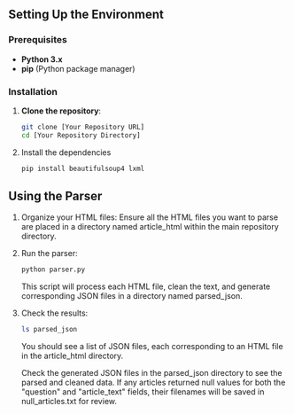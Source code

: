 ## Setting Up the Environment

### Prerequisites
- **Python 3.x**
- **pip** (Python package manager)

### Installation

1. **Clone the repository**:
   ```bash
   git clone [Your Repository URL]
   cd [Your Repository Directory]

2. Install the dependencies
    ```bash
    pip install beautifulsoup4 lxml
    ```

## Using the Parser

1. Organize your HTML files:
Ensure all the HTML files you want to parse are placed in a directory named article_html within the main repository directory.


2. Run the parser:
    ```bash
   python parser.py
   ```
    This script will process each HTML file, clean the text, and generate corresponding JSON files in a directory named parsed_json.
3. Check the results:
    ```bash
   ls parsed_json
   ```
    You should see a list of JSON files, each corresponding to an HTML file in the article_html directory.

   Check the generated JSON files in the parsed_json directory to see the parsed and cleaned data.
   If any articles returned null values for both the "question" and "article_text" fields, their filenames will be saved in null_articles.txt for review.